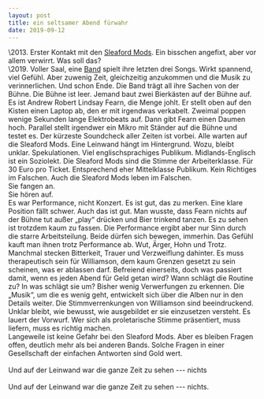 ```yaml
---
layout: post
title: ein seltsamer Abend fürwahr
date: 2019-09-12
---
```


\2013. Erster Kontakt mit den [Sleaford Mods](https://www.youtube.com/watch?v=nehcDX3XqDs). Ein bisschen angefixt, aber vor allem verwirrt. Was soll das?<br>
\2019. Voller Saal, eine [Band](https://www.youtube.com/watch?v=FKS8NtvC7wg) spielt ihre letzten drei Songs. Wirkt spannend, viel Gefühl. Aber zuwenig Zeit, gleichzeitig anzukommen und die Musik zu verinnerlichen. Und schon Ende. Die Band trägt all ihre Sachen von der Bühne. Die Bühne ist leer. Jemand baut zwei Bierkästen auf der Bühne auf. Es ist Andrew Robert Lindsay Fearn, die Menge johlt. Er stellt oben auf den Kisten einen Laptop ab, den er mit irgendwas verkabelt. Zweimal poppen wenige Sekunden lange Elektrobeats auf. Dann gibt Fearn einen Daumen hoch. Parallel stellt irgendwer ein Mikro mit Ständer auf die Bühne und testet es. Der kürzeste Soundcheck aller Zeiten ist vorbei. Alle warten auf die Sleaford Mods. Eine Leinwand hängt im Hintergrund. Wozu, bleibt unklar. Spekulationen. Viel englischsprachiges Publikum. Midlands-Englisch ist ein Soziolekt. Die Sleaford Mods sind die Stimme der Arbeiterklasse. Für 30 Euro pro Ticket. Entsprechend eher Mittelklasse Publikum. Kein Richtiges im Falschen. Auch die Sleaford Mods leben im Falschen. <br> Sie fangen an.<br>
Sie hören auf.<br>
Es war Performance, nicht Konzert. Es ist gut, das zu merken. Eine klare Position fällt schwer. Auch das ist gut. Man wusste, dass Fearn nichts auf der Bühne tut außer „play“ drücken und Bier trinkend tanzen. Es zu sehen ist trotzdem kaum zu fassen. Die Performance ergibt aber nur Sinn durch die starre Arbeitsteilung. Beide dürfen sich bewegen, immerhin. Das Gefühl kauft man ihnen trotz Performance ab. Wut, Ärger, Hohn und Trotz. Manchmal stecken Bitterkeit, Trauer und Verzweiflung dahinter. Es muss therapeutisch sein für Williamson, dem kaum Grenzen gesetzt zu sein scheinen, was er ablassen darf. Befreiend einerseits, doch was passiert damit, wenn es jeden Abend für Geld getan wird? Wann schlägt die Routine zu? In was schlägt sie um? Bisher wenig Verwerfungen zu erkennen. Die „Musik“, um die es wenig geht, entwickelt sich über die Alben nur in den Details weiter. Die Stimmverrenkungen von Williamson sind beeindruckend. Unklar bleibt, wie bewusst, wie ausgebildet er sie einzusetzen versteht. Es lauert der Vorwurf. Wer sich als proletarische Stimme präsentiert, muss liefern, muss es richtig machen.<br>
Langeweile ist keine Gefahr bei den Sleaford Mods. Aber es bleiben Fragen offen, deutlich mehr als bei anderen Bands. Solche Fragen in einer Gesellschaft der einfachen Antworten sind Gold wert.
<br><br> Und auf der Leinwand war die ganze Zeit zu sehen --- nichts<br><br> Und auf der Leinwand war die ganze Zeit zu sehen --- nichts.
